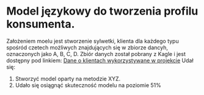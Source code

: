# Model językowy do tworzenia profilu konsumenta.
Założeniem moelu jest stworzenie sylwetki, klienta dla każdego typu spośród czetech możliwych znajdujących się w zbiorze dancyh, oznaczonych jako A, B, C, D.
Zbiór danych został pobrany z Kagle i jest dostępny pod linkiem: [Dane o klientach wykorzystywane w projekcie](https://www.kaggle.com/datasets/abisheksudarshan/customer-segmentation/discussion)
Udał się:
1. Stworzyć model oparty na metodzie XYZ.
2. Udało się osiągnąć skuteczność modelu na poziomie 51%
